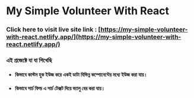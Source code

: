 # My Simple Volunteer With React

### Click here to visit live site link : [https://my-simple-volunteer-with-react.netlify.app/](https://my-simple-volunteer-with-react.netlify.app/)

### এই প্রজেক্টে যা যা শিখেছি 

* #### কিভাবে কাস্টম হুক ইউজ করে একই ডাটা বিভিন্ন কম্পোনেন্টের মধ্যে ইউজ করা যায়। 
* #### কিভাবে সার্চ ফিল্ড এ সার্চ টেক্সট দিয়ে ভ্যালু বের করা যায়। 


